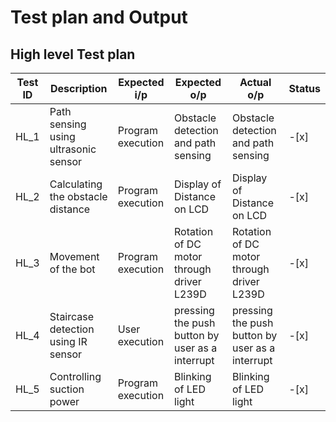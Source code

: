 # Test plan and Output
## High level Test plan

| Test ID | Description | Expected i/p | Expected o/p | Actual o/p | Status |
| --- | --- | --- | --- | --- | --- |
| HL_1 | Path sensing using ultrasonic sensor | Program execution | Obstacle detection and path sensing | Obstacle detection and path sensing | -[x] |
| HL_2 | Calculating the obstacle distance | Program execution | Display of Distance on LCD | Display of Distance on LCD | -[x] |
| HL_3 | Movement of the bot | Program execution | Rotation of DC motor through driver L239D |  Rotation of DC motor through driver L239D | -[x] |
| HL_4 | Staircase detection using IR sensor | User execution | pressing the push button by user as a interrupt | pressing the push button by user as a interrupt | -[x] |
| HL_5 | Controlling suction power | Program execution | Blinking of LED light | Blinking of LED light | -[x] |
